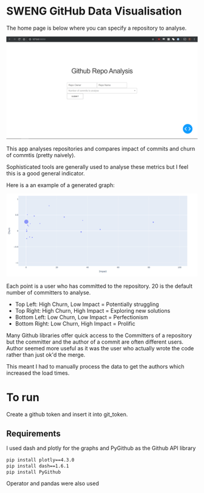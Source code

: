 # SWENG GitHub Data Visualisation

The home page is below where you can specify a repository to analyse.

![Home page](homepage.png)

This app analyses repositories and compares impact of commits and churn of commtis (pretty naively).

Sophisticated tools are generally used to analyse these metrics but I feel this is a good general indicator.

Here is a an example of a generated graph:

![Graph of Tensorflow's Tensorflow repo](graphEx.png) 

Each point is a user who has committed to the repository. 20 is the default number of committers to analyse.

 - Top Left: High Churn, Low Impact = Potentially struggling
 - Top Right: High Churn, High Impact = Exploring new solutions
 - Bottom Left: Low Churn, Low Impact = Perfectionism
 - Bottom Right: Low Churn, High Impact = Prolific
 
Many Github libraries offer quick access to the Committers of a repository but the committer and the author of a commit are often different users. Author seemed more useful as it was the user who actually wrote the code rather than just ok'd the merge.

This meant I had to manually process the data to get the authors which increased the load times.

# To run

Create a github token and insert it into git_token.

## Requirements
I used dash and plotly for the graphs and PyGithub as the Github API library

    pip install plotly==4.3.0
    pip install dash==1.6.1
    pip install PyGithub

Operator and pandas were also used
